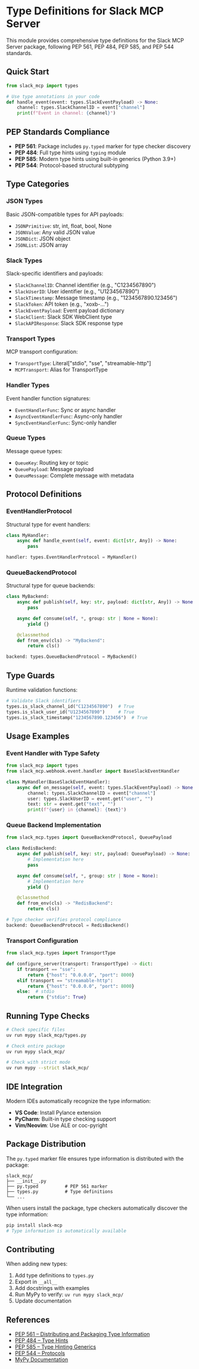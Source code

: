 # Type Definitions for Slack MCP Server

This module provides comprehensive type definitions for the Slack MCP Server package, following PEP 561, PEP 484, PEP 585, and PEP 544 standards.

## Quick Start

```python
from slack_mcp import types

# Use type annotations in your code
def handle_event(event: types.SlackEventPayload) -> None:
    channel: types.SlackChannelID = event["channel"]
    print(f"Event in channel: {channel}")
```

## PEP Standards Compliance

- **PEP 561**: Package includes `py.typed` marker for type checker discovery
- **PEP 484**: Full type hints using `typing` module
- **PEP 585**: Modern type hints using built-in generics (Python 3.9+)
- **PEP 544**: Protocol-based structural subtyping

## Type Categories

### JSON Types
Basic JSON-compatible types for API payloads:
- `JSONPrimitive`: str, int, float, bool, None
- `JSONValue`: Any valid JSON value
- `JSONDict`: JSON object
- `JSONList`: JSON array

### Slack Types
Slack-specific identifiers and payloads:
- `SlackChannelID`: Channel identifier (e.g., "C1234567890")
- `SlackUserID`: User identifier (e.g., "U1234567890")
- `SlackTimestamp`: Message timestamp (e.g., "1234567890.123456")
- `SlackToken`: API token (e.g., "xoxb-...")
- `SlackEventPayload`: Event payload dictionary
- `SlackClient`: Slack SDK WebClient type
- `SlackAPIResponse`: Slack SDK response type

### Transport Types
MCP transport configuration:
- `TransportType`: Literal["stdio", "sse", "streamable-http"]
- `MCPTransport`: Alias for TransportType

### Handler Types
Event handler function signatures:
- `EventHandlerFunc`: Sync or async handler
- `AsyncEventHandlerFunc`: Async-only handler
- `SyncEventHandlerFunc`: Sync-only handler

### Queue Types
Message queue types:
- `QueueKey`: Routing key or topic
- `QueuePayload`: Message payload
- `QueueMessage`: Complete message with metadata

## Protocol Definitions

### EventHandlerProtocol
Structural type for event handlers:

```python
class MyHandler:
    async def handle_event(self, event: dict[str, Any]) -> None:
        pass

handler: types.EventHandlerProtocol = MyHandler()
```

### QueueBackendProtocol
Structural type for queue backends:

```python
class MyBackend:
    async def publish(self, key: str, payload: dict[str, Any]) -> None:
        pass

    async def consume(self, *, group: str | None = None):
        yield {}

    @classmethod
    def from_env(cls) -> "MyBackend":
        return cls()

backend: types.QueueBackendProtocol = MyBackend()
```

## Type Guards

Runtime validation functions:

```python
# Validate Slack identifiers
types.is_slack_channel_id("C1234567890")  # True
types.is_slack_user_id("U1234567890")     # True
types.is_slack_timestamp("1234567890.123456")  # True
```

## Usage Examples

### Event Handler with Type Safety

```python
from slack_mcp import types
from slack_mcp.webhook.event.handler import BaseSlackEventHandler

class MyHandler(BaseSlackEventHandler):
    async def on_message(self, event: types.SlackEventPayload) -> None:
        channel: types.SlackChannelID = event["channel"]
        user: types.SlackUserID = event.get("user", "")
        text: str = event.get("text", "")
        print(f"{user} in {channel}: {text}")
```

### Queue Backend Implementation

```python
from slack_mcp.types import QueueBackendProtocol, QueuePayload

class RedisBackend:
    async def publish(self, key: str, payload: QueuePayload) -> None:
        # Implementation here
        pass

    async def consume(self, *, group: str | None = None):
        # Implementation here
        yield {}

    @classmethod
    def from_env(cls) -> "RedisBackend":
        return cls()

# Type checker verifies protocol compliance
backend: QueueBackendProtocol = RedisBackend()
```

### Transport Configuration

```python
from slack_mcp.types import TransportType

def configure_server(transport: TransportType) -> dict:
    if transport == "sse":
        return {"host": "0.0.0.0", "port": 8000}
    elif transport == "streamable-http":
        return {"host": "0.0.0.0", "port": 8000}
    else:  # stdio
        return {"stdio": True}
```

## Running Type Checks

```bash
# Check specific files
uv run mypy slack_mcp/types.py

# Check entire package
uv run mypy slack_mcp/

# Check with strict mode
uv run mypy --strict slack_mcp/
```

## IDE Integration

Modern IDEs automatically recognize the type information:

- **VS Code**: Install Pylance extension
- **PyCharm**: Built-in type checking support
- **Vim/Neovim**: Use ALE or coc-pyright

## Package Distribution

The `py.typed` marker file ensures type information is distributed with the package:

```
slack_mcp/
├── __init__.py
├── py.typed          # PEP 561 marker
├── types.py          # Type definitions
└── ...
```

When users install the package, type checkers automatically discover the type information:

```bash
pip install slack-mcp
# Type information is automatically available
```

## Contributing

When adding new types:

1. Add type definitions to `types.py`
2. Export in `__all__`
3. Add docstrings with examples
4. Run MyPy to verify: `uv run mypy slack_mcp/`
5. Update documentation

## References

- [PEP 561 – Distributing and Packaging Type Information](https://peps.python.org/pep-0561/)
- [PEP 484 – Type Hints](https://peps.python.org/pep-0484/)
- [PEP 585 – Type Hinting Generics](https://peps.python.org/pep-0585/)
- [PEP 544 – Protocols](https://peps.python.org/pep-0544/)
- [MyPy Documentation](https://mypy.readthedocs.io/)
